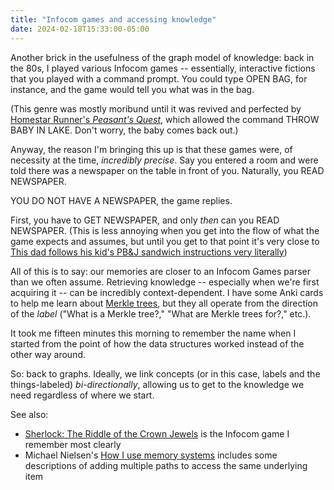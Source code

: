 ```yaml
---
title: "Infocom games and accessing knowledge"
date: 2024-02-18T15:33:00-05:00
---
```


Another brick in the usefulness of the graph model of knowledge: back in the 80s, I played various Infocom games -- essentially, interactive fictions that you played with a command prompt. You could type OPEN BAG, for instance, and the game would tell you what was in the bag.

(This genre was mostly moribund until it was revived and perfected by <a href="https://homestarrunner.com/disk4of12">Homestar Runner's <em>Peasant's Quest</em></a>, which allowed the command THROW BABY IN LAKE. Don't worry, the baby comes back out.)

Anyway, the reason I'm bringing this up is that these games were, of necessity at the time, _incredibly precise_. Say you entered a room and were told there was a newspaper on the table in front of you. Naturally, you READ NEWSPAPER.

YOU DO NOT HAVE A NEWSPAPER, the game replies.

First, you have to GET NEWSPAPER, and only _then_ can you READ NEWSPAPER. (This is less annoying when you get into the flow of what the game expects and assumes, but until you get to that point it's very close to <a href="https://www.youtube.com/watch?v=j-6N3bLgYyQ">This dad follows his kid's PB&J sandwich instructions very literally</a>)

All of this is to say: our memories are closer to an Infocom Games parser than we often assume. Retrieving knowledge -- especially when we're first acquiring it -- can be incredibly context-dependent. I have some Anki cards to help me learn about [Merkle trees](https://en.wikipedia.org/wiki/Merkle_tree), but they all operate from the direction of the _label_ ("What is a Merkle tree?," "What are Merkle trees for?," etc.).

It took me fifteen minutes this morning to remember the name when I started from the point of how the data structures worked instead of the other way around.

So: back to graphs. Ideally, we link concepts (or in this case, labels and the things-labeled) _bi-directionally_, allowing us to get to the knowledge we need regardless of where we start.

See also:

- [Sherlock: The Riddle of the Crown Jewels](https://en.wikipedia.org/wiki/Sherlock:_The_Riddle_of_the_Crown_Jewels) is the Infocom game I remember most clearly
- Michael Nielsen's [How I use memory systems](https://michaelnotebook.com/ongoing/hiums.html) includes some descriptions of adding multiple paths to access the same underlying item
